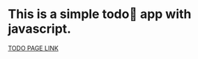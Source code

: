 # This is a simple todo📑 app with javascript.
<a href="https://abhaychhani.github.io/Todo_with_javascript/" target="_blank">TODO PAGE LINK</a>
